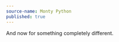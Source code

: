 ```yaml
---
source-name: Monty Python
published: true
---
```


<p>And now for something completely different.</p>


